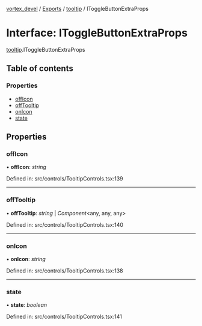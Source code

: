 [vortex_devel](../README.md) / [Exports](../modules.md) / [tooltip](../modules/tooltip.md) / IToggleButtonExtraProps

# Interface: IToggleButtonExtraProps

[tooltip](../modules/tooltip.md).IToggleButtonExtraProps

## Table of contents

### Properties

- [offIcon](tooltip.itogglebuttonextraprops.md#officon)
- [offTooltip](tooltip.itogglebuttonextraprops.md#offtooltip)
- [onIcon](tooltip.itogglebuttonextraprops.md#onicon)
- [state](tooltip.itogglebuttonextraprops.md#state)

## Properties

### offIcon

• **offIcon**: *string*

Defined in: src/controls/TooltipControls.tsx:139

___

### offTooltip

• **offTooltip**: *string* \| *Component*<any, any, any\>

Defined in: src/controls/TooltipControls.tsx:140

___

### onIcon

• **onIcon**: *string*

Defined in: src/controls/TooltipControls.tsx:138

___

### state

• **state**: *boolean*

Defined in: src/controls/TooltipControls.tsx:141
